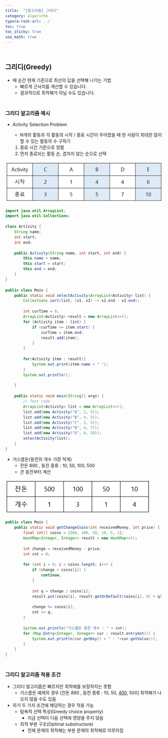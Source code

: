```yaml
---
title:  "[알고리즘] 그리디"
category: algorithm
typora-root-url: ../
toc: true
toc_sticky: true
use_math: true
---
```


## <br>그리디(Greedy)

- 매 순간 현재 기준으로 최선의 답을 선택해 나가는 기법
  - 빠르게 근사치를 계산할 수 있습니다.
  - 결과적으로 최적해가 아닐 수도 있습니다.




### <br>그리디 알고리즘 예시

- Activity Selection Problem

  - N개의 활동과 각 활동의 시작 / 종료 시간이 주어졌을 때 한 사람이 최대한 많이 할 수 있는 활동의 수 구하기	

  1. 종료 시간 기준으로 정렬
  2. 먼저 종료되는 활동 순, 겹치지 않는 순으로 선택

<img src="/images/2023-11-30-algorithm-greedy/greedy1.png" alt="greedy1" style="zoom:60%;" />

```java
import java.util.ArrayList;
import java.util.Collections;

class Activity {
    String name;
    int start;
    int end;

    public Activity(String name, int start, int end) {
        this.name = name;
        this.start = start;
        this.end = end;
    }
}

public class Main {
    public static void selectActivity(ArrayList<Activity> list) {
        Collections.sort(list, (x1, x2) -> x1.end - x2.end);

        int curTime = 0;
        ArrayList<Activity> result = new ArrayList<>();
        for (Activity item : list) {
            if (curTime <= item.start) {
                curTime = item.end;
                result.add(item);
            }
        }

        for(Activity item : result){
            System.out.print(item.name + " ");
        }
        System.out.println();

    }

    public static void main(String[] args) {
        // Test code
        ArrayList<Activity> list = new ArrayList<>();
        list.add(new Activity("A", 1, 5));
        list.add(new Activity("B", 4, 5));
        list.add(new Activity("C", 2, 3));
        list.add(new Activity("D", 4, 7));
        list.add(new Activity("E", 6, 10));
        selectActivity(list);
    }
}
```



- 거스름돈(동전의 개수 가장 적게)
  - 잔돈 890 , 동전 종류 : 10, 50, 100, 500
  - 큰 동전부터 계산

<img src="/images/2023-11-30-algorithm-greedy/greedy2.png" alt="greedy2" style="zoom:60%;" />

```java
public class Main {
    public static void getChangeCoins(int receivedMoney, int price) {
        final int[] coins = {500, 100, 50, 10, 5, 1};
        HashMap<Integer, Integer> result = new HashMap<>();

        int change = receivedMoney - price;
        int cnt = 0;

        for (int i = 0; i < coins.length; i++) {
            if (change < coins[i]) {
                continue;
            }

            int q = change / coins[i];
            result.put(coins[i], result.getOrDefault(coins[i], 0) + q);

            change %= coins[i];
            cnt += q;
        }

        System.out.println("거스름돈 동전 개수 : " + cnt);
        for (Map.Entry<Integer, Integer> cur : result.entrySet()) {
            System.out.println(cur.getKey() + " : "+cur.getValue());
        }
    }
}
```



### <br>그리디 알고리즘 적용 조건

- 그리디 알고리즘은 빠르지만 최적해를 보장하지는 못함
  - 거스름돈 예제의 경우 [잔돈 890 , 동전 종류 : 10, 50, <u>400</u>, 500] 최적해가 나오지 않을 수도 있음
- 하기 두 가지 조건에 해당하는 경우 적용 가능
  - 탐욕적 선택 특성(Greedy choice property)
    - 지금 선택이 다음 선택에 영양을 주지 않음
  - 최적 부분 구조(Optimal substructure)
    - 전체 문제의 최적해는 부분 문제의 최적해로 이루어짐



### 


